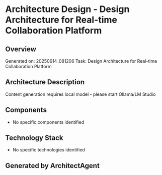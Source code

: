 # Architecture Design - Design Architecture for Real-time Collaboration Platform

## Overview
Generated on: 20250614_081206
Task: Design Architecture for Real-time Collaboration Platform

## Architecture Description
Content generation requires local model - please start Ollama/LM Studio

## Components
- No specific components identified

## Technology Stack
- No specific technologies identified

## Generated by ArchitectAgent
